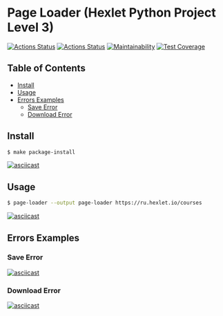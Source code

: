 # Page Loader (Hexlet Python Project Level 3)

[![Actions Status](https://github.com/neihaoo/python-project-lvl3/workflows/hexlet-check/badge.svg)](https://github.com/neihaoo/python-project-lvl3/actions)
[![Actions Status](https://github.com/neihaoo/python-project-lvl3/workflows/project-check/badge.svg)](https://github.com/neihaoo/python-project-lvl3/actions)
[![Maintainability](https://api.codeclimate.com/v1/badges/25b9ab7e778e7a3ba621/maintainability)](https://codeclimate.com/github/neihaoo/python-project-lvl3/maintainability)
[![Test Coverage](https://api.codeclimate.com/v1/badges/25b9ab7e778e7a3ba621/test_coverage)](https://codeclimate.com/github/neihaoo/python-project-lvl3/test_coverage)

## Table of Contents

- [Install](#Install)
- [Usage](#Usage)
- [Errors Examples](#Errors-Examples)
  - [Save Error](#Save-Error)
  - [Download Error](#Download-Error)

## Install

```sh
$ make package-install
```

[![asciicast](https://asciinema.org/a/eOeKISBsUp6Nx5s1WjpOOfXe9.svg)](https://asciinema.org/a/eOeKISBsUp6Nx5s1WjpOOfXe9)

## Usage

```sh
$ page-loader --output page-loader https://ru.hexlet.io/courses
```

[![asciicast](https://asciinema.org/a/GfWYqy3jxG4bl5cNrRmHh8GQz.svg)](https://asciinema.org/a/GfWYqy3jxG4bl5cNrRmHh8GQz)

## Errors Examples

### Save Error

[![asciicast](https://asciinema.org/a/Ng87tl1IMGgCuY6iWD9rLv8P2.svg)](https://asciinema.org/a/Ng87tl1IMGgCuY6iWD9rLv8P2)

### Download Error

[![asciicast](https://asciinema.org/a/QtgZpg9HeuPTBn7Ndob5rCjEv.svg)](https://asciinema.org/a/QtgZpg9HeuPTBn7Ndob5rCjEv)
